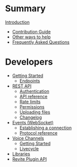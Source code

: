 # Summary

[Introduction](./hello.md)

- [Contribution Guide](./contrib.md)
- [Other ways to help](./help.md)
- [Frequently Asked Questions](./faq.md)

# Developers

- [Getting Started]()
  - [Endpoints](./developers/endpoints.md)
- [REST API]()
  - [Authentication](./developers/api/authentication.md)
  - [API reference](./developers/api/reference.md)
  - [Rate limits](./developers/api/ratelimits.md)
  - [Permissions](./developers/api/permissions.md)
  - [Uploading files](./developers/api/uploading-files.md)
  - [Changelog](./developers/api/changelog.md)
- [Events (WebSocket)]()
  - [Establishing a connection](./developers/events/establishing.md)
  - [Protocol reference](./developers/events/protocol.md)
- [Voice Channels]()
  - [Getting Started](./developers/voice/getting-started.md)
  - [Livecycle](./developers/voice/lifecycle.md)
- [Libraries](./developers/libraries.md)
- [Revite Plugin API](./developers/legacy-plugin-api.md)
